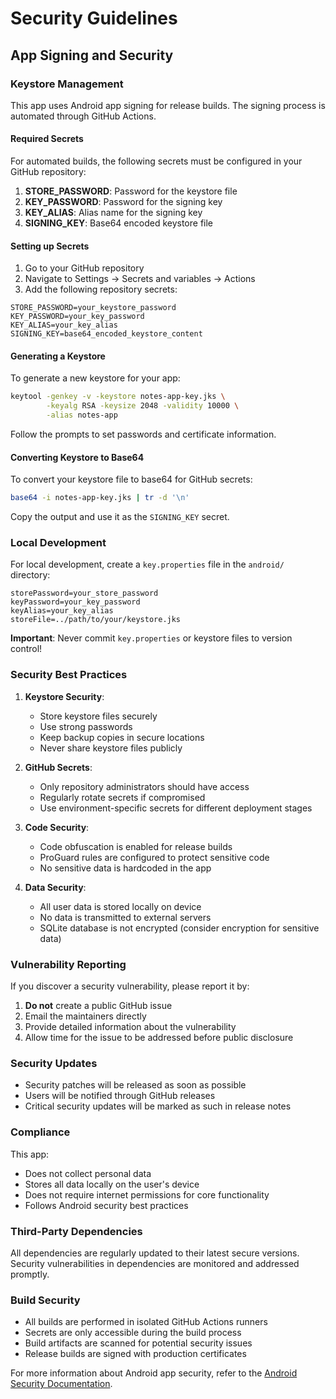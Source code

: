 # Security Guidelines

## App Signing and Security

### Keystore Management

This app uses Android app signing for release builds. The signing process is automated through GitHub Actions.

#### Required Secrets

For automated builds, the following secrets must be configured in your GitHub repository:

1. **STORE_PASSWORD**: Password for the keystore file
2. **KEY_PASSWORD**: Password for the signing key
3. **KEY_ALIAS**: Alias name for the signing key
4. **SIGNING_KEY**: Base64 encoded keystore file

#### Setting up Secrets

1. Go to your GitHub repository
2. Navigate to Settings → Secrets and variables → Actions
3. Add the following repository secrets:

```
STORE_PASSWORD=your_keystore_password
KEY_PASSWORD=your_key_password
KEY_ALIAS=your_key_alias
SIGNING_KEY=base64_encoded_keystore_content
```

#### Generating a Keystore

To generate a new keystore for your app:

```bash
keytool -genkey -v -keystore notes-app-key.jks \
        -keyalg RSA -keysize 2048 -validity 10000 \
        -alias notes-app
```

Follow the prompts to set passwords and certificate information.

#### Converting Keystore to Base64

To convert your keystore file to base64 for GitHub secrets:

```bash
base64 -i notes-app-key.jks | tr -d '\n'
```

Copy the output and use it as the `SIGNING_KEY` secret.

### Local Development

For local development, create a `key.properties` file in the `android/` directory:

```properties
storePassword=your_store_password
keyPassword=your_key_password
keyAlias=your_key_alias
storeFile=../path/to/your/keystore.jks
```

**Important**: Never commit `key.properties` or keystore files to version control!

### Security Best Practices

1. **Keystore Security**:
   - Store keystore files securely
   - Use strong passwords
   - Keep backup copies in secure locations
   - Never share keystore files publicly

2. **GitHub Secrets**:
   - Only repository administrators should have access
   - Regularly rotate secrets if compromised
   - Use environment-specific secrets for different deployment stages

3. **Code Security**:
   - Code obfuscation is enabled for release builds
   - ProGuard rules are configured to protect sensitive code
   - No sensitive data is hardcoded in the app

4. **Data Security**:
   - All user data is stored locally on device
   - No data is transmitted to external servers
   - SQLite database is not encrypted (consider encryption for sensitive data)

### Vulnerability Reporting

If you discover a security vulnerability, please report it by:

1. **Do not** create a public GitHub issue
2. Email the maintainers directly
3. Provide detailed information about the vulnerability
4. Allow time for the issue to be addressed before public disclosure

### Security Updates

- Security patches will be released as soon as possible
- Users will be notified through GitHub releases
- Critical security updates will be marked as such in release notes

### Compliance

This app:
- Does not collect personal data
- Stores all data locally on the user's device
- Does not require internet permissions for core functionality
- Follows Android security best practices

### Third-Party Dependencies

All dependencies are regularly updated to their latest secure versions. Security vulnerabilities in dependencies are monitored and addressed promptly.

### Build Security

- All builds are performed in isolated GitHub Actions runners
- Secrets are only accessible during the build process
- Build artifacts are scanned for potential security issues
- Release builds are signed with production certificates

For more information about Android app security, refer to the [Android Security Documentation](https://developer.android.com/topic/security).

